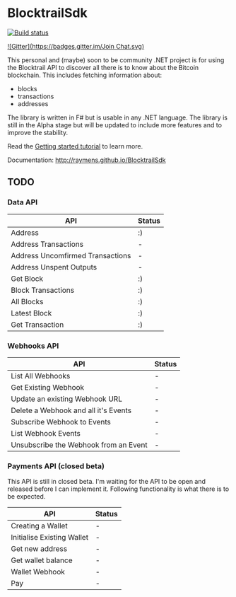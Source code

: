 # BlocktrailSdk
[![Build status](https://ci.appveyor.com/api/projects/status/jv8qagurkj09ng50/branch/master?svg=true)](https://ci.appveyor.com/project/raymens/blocktrailsdk/branch/master)

[![Gitter](https://badges.gitter.im/Join Chat.svg)](https://gitter.im/raymens/BlocktrailSdk?utm_source=badge&utm_medium=badge&utm_campaign=pr-badge&utm_content=badge)

This personal and (maybe) soon to be community .NET project is for using the Blocktrail API to discover all there is to know about the Bitcoin blockchain.
This includes fetching information about:

* blocks
* transactions
* addresses

The library is written in F# but is usable in any .NET language. The library is still in the Alpha stage but will be updated to include more features and to improve the stability.

Read the [Getting started tutorial](http://raymens.github.io/BlocktrailSdk/index.html#Getting-started) to learn more.

Documentation: http://raymens.github.io/BlocktrailSdk

## TODO

### Data API

API | Status    |
----|-----------|
Address | :) |
Address Transactions | - |
Address Uncomfirmed Transactions | - |
Address Unspent Outputs | - |
Get Block | :) |
Block Transactions | :) |
All Blocks | :) |
Latest Block | :) |
Get Transaction | :) |

### Webhooks API

API | Status       |
----|--------------|
List All Webhooks | - |
Get Existing Webhook | - | 
Update an existing Webhook URL | - |
Delete a Webhook and all it's Events | - |
Subscribe Webhook to Events | - |
List Webhook Events | - |
Unsubscribe the Webhook from an Event | - |

### Payments API (closed beta)
This API is still in closed beta. I'm waiting for the API to be open and released before I can implement it.
Following functionality is what there is to be expected.

API | Status       |
----|--------------|
Creating a Wallet | - |
Initialise Existing Wallet | - |
Get new address | - |
Get wallet balance | - |
Wallet Webhook | - |
Pay | - |
